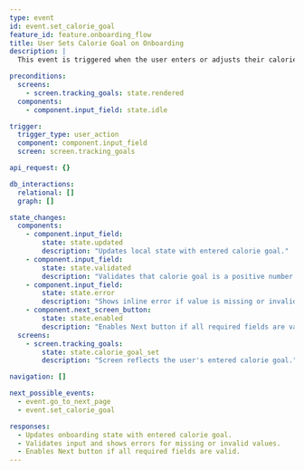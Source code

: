 ```yaml
---
type: event
id: event.set_calorie_goal
feature_id: feature.onboarding_flow
title: User Sets Calorie Goal on Onboarding
description: |
  This event is triggered when the user enters or adjusts their calorie goal on the Tracking Goals onboarding screen. The app updates the local onboarding state with the entered calorie value and validates that it is a positive number. Inline errors are shown for missing or invalid values.

preconditions:
  screens:
    - screen.tracking_goals: state.rendered
  components:
    - component.input_field: state.idle

trigger:
  trigger_type: user_action
  component: component.input_field
  screen: screen.tracking_goals

api_request: {}

db_interactions:
  relational: []
  graph: []

state_changes:
  components:
    - component.input_field:
        state: state.updated
        description: "Updates local state with entered calorie goal."
    - component.input_field:
        state: state.validated
        description: "Validates that calorie goal is a positive number."
    - component.input_field:
        state: state.error
        description: "Shows inline error if value is missing or invalid."
    - component.next_screen_button:
        state: state.enabled
        description: "Enables Next button if all required fields are valid."
  screens:
    - screen.tracking_goals:
        state: state.calorie_goal_set
        description: "Screen reflects the user's entered calorie goal."

navigation: []

next_possible_events:
  - event.go_to_next_page
  - event.set_calorie_goal

responses:
  - Updates onboarding state with entered calorie goal.
  - Validates input and shows errors for missing or invalid values.
  - Enables Next button if all required fields are valid.
---
```

